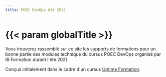 ```yaml
---
title: POEC DevOps été 2021 
---
```


# {{< param globalTitle >}}

Vous trouverez rassemblé sur ce site les supports de formations pour un bonne partie des modules technique du cursus POEC DevOps organisé par IB Formation durant l'été 2021.

Conçus initialement dans le cadre d'un cursus [Uptime Formation](https://uptime-formation.fr)</a>.</br>

